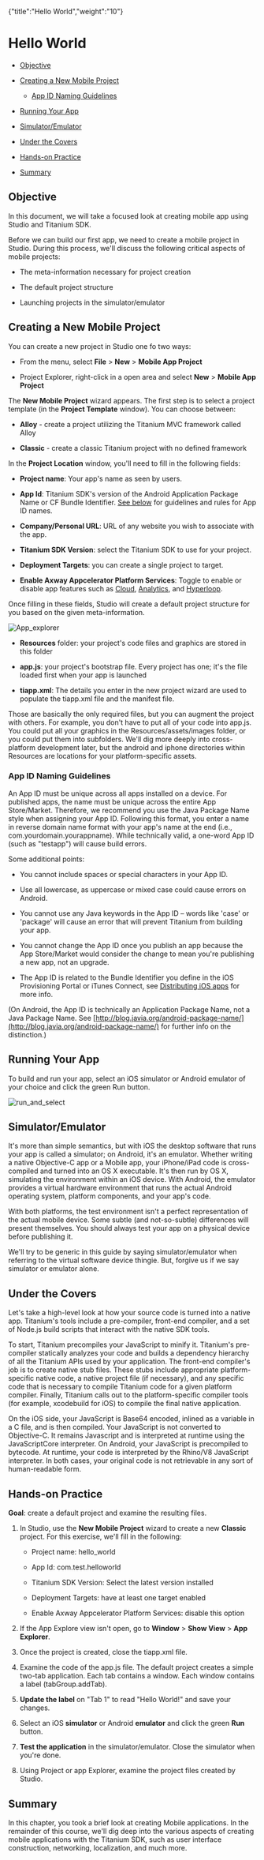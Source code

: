 {"title":"Hello World","weight":"10"} 

# Hello World

*   [Objective](#Objective)
    
*   [Creating a New Mobile Project](#CreatingaNewMobileProject)
    
    *   [App ID Naming Guidelines](#AppIDNamingGuidelines)
        
*   [Running Your App](#RunningYourApp)
    
*   [Simulator/Emulator](#Simulator/Emulator)
    
*   [Under the Covers](#UndertheCovers)
    
*   [Hands-on Practice](#Hands-onPractice)
    
*   [Summary](#Summary)
    

## Objective

In this document, we will take a focused look at creating mobile app using Studio and Titanium SDK.

Before we can build our first app, we need to create a mobile project in Studio. During this process, we'll discuss the following critical aspects of mobile projects:

*   The meta-information necessary for project creation
    
*   The default project structure
    
*   Launching projects in the simulator/emulator
    

## Creating a New Mobile Project

You can create a new project in Studio one fo two ways:

*   From the menu, select **File** \> **New** \> **Mobile App Project**
    
*   Project Explorer, right-click in a open area and select **New** \> **Mobile App Project**
    

The **New Mobile Project** wizard appears. The first step is to select a project template (in the **Project Template** window). You can choose between:

*   **Alloy** - create a project utilizing the Titanium MVC framework called Alloy
    
*   **Classic** - create a classic Titanium project with no defined framework
    

In the **Project Location** window, you'll need to fill in the following fields:

*   **Project name**: Your app's name as seen by users.
    
*   **App Id**: Titanium SDK's version of the Android Application Package Name or CF Bundle Identifier. [See below](#AppIDNamingGuidelines) for guidelines and rules for App ID names.
    
*   **Company/Personal URL**: URL of any website you wish to associate with the app.
    
*   **Titanium SDK Version**: select the Titanium SDK to use for your project.
    
*   **Deployment Targets**: you can create a single project to target.
    
*   **Enable Axway Appcelerator Platform Services**: Toggle to enable or disable app features such as [Cloud](/docs/appc/AMPLIFY_Appcelerator_Services/), [Analytics](/docs/appc/AMPLIFY_Appcelerator_Services/AMPLIFY_Appcelerator_Services_Guide/Appcelerator_Analytics/), and [Hyperloop](/docs/appc/Titanium_SDK/Titanium_SDK_Guide/Hyperloop/).
    

Once filling in these fields, Studio will create a default project structure for you based on the given meta-information.

![App_explorer](/Images/appc/download/attachments/29004884/App_explorer.png)

*   **Resources** folder: your project's code files and graphics are stored in this folder
    
*   **app.js**: your project's bootstrap file. Every project has one; it's the file loaded first when your app is launched
    
*   **tiapp.xml**: The details you enter in the new project wizard are used to populate the tiapp.xml file and the manifest file.
    

Those are basically the only required files, but you can augment the project with others. For example, you don't have to put all of your code into app.js. You could put all your graphics in the Resources/assets/images folder, or you could put them into subfolders. We'll dig more deeply into cross-platform development later, but the android and iphone directories within Resources are locations for your platform-specific assets.

### App ID Naming Guidelines

An App ID must be unique across all apps installed on a device. For published apps, the name must be unique across the entire App Store/Market. Therefore, we recommend you use the Java Package Name style when assigning your App ID. Following this format, you enter a name in reverse domain name format with your app's name at the end (i.e., com.yourdomain.yourappname). While technically valid, a one-word App ID (such as "testapp") will cause build errors.

Some additional points:

*   You cannot include spaces or special characters in your App ID.
    
*   Use all lowercase, as uppercase or mixed case could cause errors on Android.
    
*   You cannot use any Java keywords in the App ID – words like 'case' or 'package' will cause an error that will prevent Titanium from building your app.
    
*   You cannot change the App ID once you publish an app because the App Store/Market would consider the change to mean you're publishing a new app, not an upgrade.
    
*   The App ID is related to the Bundle Identifier you define in the iOS Provisioning Portal or iTunes Connect, see [Distributing iOS apps](/docs/appc/Titanium_SDK/Titanium_SDK_Guide/Preparing_for_Distribution/Distributing_iOS_apps/) for more info.
    

(On Android, the App ID is technically an Application Package Name, not a Java Package Name. See [http://blog.javia.org/android-package-name/](http://blog.javia.org/android-package-name/) for further info on the distinction.)

## Running Your App

To build and run your app, select an iOS simulator or Android emulator of your choice and click the green Run button.

![run_and_select](/Images/appc/download/attachments/29004884/run_and_select.png)

## Simulator/Emulator

It's more than simple semantics, but with iOS the desktop software that runs your app is called a simulator; on Android, it's an emulator. Whether writing a native Objective-C app or a Mobile app, your iPhone/iPad code is cross-compiled and turned into an OS X executable. It's then run by OS X, simulating the environment within an iOS device. With Android, the emulator provides a virtual hardware environment that runs the actual Android operating system, platform components, and your app's code.

With both platforms, the test environment isn't a perfect representation of the actual mobile device. Some subtle (and not-so-subtle) differences will present themselves. You should always test your app on a physical device before publishing it.

We'll try to be generic in this guide by saying simulator/emulator when referring to the virtual software device thingie. But, forgive us if we say simulator or emulator alone.

## Under the Covers

Let's take a high-level look at how your source code is turned into a native app. Titanium's tools include a pre-compiler, front-end compiler, and a set of Node.js build scripts that interact with the native SDK tools.

To start, Titanium precompiles your JavaScript to minify it. Titanium's pre-compiler statically analyzes your code and builds a dependency hierarchy of all the Titanium APIs used by your application. The front-end compiler's job is to create native stub files. These stubs include appropriate platform-specific native code, a native project file (if necessary), and any specific code that is necessary to compile Titanium code for a given platform compiler. Finally, Titanium calls out to the platform-specific compiler tools (for example, xcodebuild for iOS) to compile the final native application.

On the iOS side, your JavaScript is Base64 encoded, inlined as a variable in a C file, and is then compiled. Your JavaScript is not converted to Objective-C. It remains Javascript and is interpreted at runtime using the JavaScriptCore interpreter. On Android, your JavaScript is precompiled to bytecode. At runtime, your code is interpreted by the Rhino/V8 JavaScript interpreter. In both cases, your original code is not retrievable in any sort of human-readable form.

## Hands-on Practice

**Goal**: create a default project and examine the resulting files.

1.  In Studio, use the **New Mobile Project** wizard to create a new **Classic** project. For this exercise, we'll fill in the following:
    
    *   Project name: hello\_world
        
    *   App Id: com.test.helloworld
        
    *   Titanium SDK Version: Select the latest version installed
        
    *   Deployment Targets: have at least one target enabled
        
    *   Enable Axway Appcelerator Platform Services: disable this option
        
2.  If the App Explore view isn't open, go to **Window** > **Show View** > **App Explorer**.
    
3.  Once the project is created, close the tiapp.xml file.
    
4.  Examine the code of the app.js file. The default project creates a simple two-tab application. Each tab contains a window. Each window contains a label (tabGroup.addTab).
    
5.  **Update the label** on "Tab 1" to read "Hello World!" and save your changes.
    
6.  Select an iOS **simulator** or Android **emulator** and click the green **Run** button.
    
7.  **Test the application** in the simulator/emulator. Close the simulator when you're done.
    
8.  Using Project or app Explorer, examine the project files created by Studio.
    

## Summary

In this chapter, you took a brief look at creating Mobile applications. In the remainder of this course, we'll dig deep into the various aspects of creating mobile applications with the Titanium SDK, such as user interface construction, networking, localization, and much more.